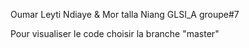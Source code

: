 Oumar Leyti Ndiaye & Mor talla Niang 
GLSI_A
groupe#7

Pour visualiser le code choisir la branche "master"
